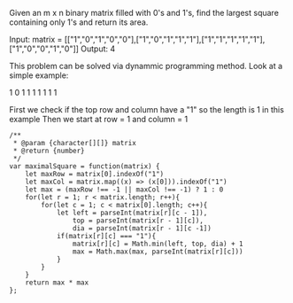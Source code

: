 Given an m x n binary matrix filled with 0's and 1's, find the largest square containing only 1's and return its area.

Input: matrix = [["1","0","1","0","0"],["1","0","1","1","1"],["1","1","1","1","1"],["1","0","0","1","0"]]
Output: 4

This problem can be solved via dynammic programming method.  Look at a simple example:

1 0 1
1 1 1
1 1 1 

First we check if the top row and column have a "1" so the length is 1 in this example
Then we start at row = 1 and column = 1





```
/**
 * @param {character[][]} matrix
 * @return {number}
 */
var maximalSquare = function(matrix) {
    let maxRow = matrix[0].indexOf("1")
    let maxCol = matrix.map((x) => (x[0])).indexOf("1")
    let max = (maxRow !== -1 || maxCol !== -1) ? 1 : 0
    for(let r = 1; r < matrix.length; r++){
        for(let c = 1; c < matrix[0].length; c++){
            let left = parseInt(matrix[r][c - 1]),
                top = parseInt(matrix[r - 1][c]),
                dia = parseInt(matrix[r - 1][c -1]) 
            if(matrix[r][c] === "1"){
                matrix[r][c] = Math.min(left, top, dia) + 1          
                max = Math.max(max, parseInt(matrix[r][c]))
            }
        }
    }
    return max * max
};
```
